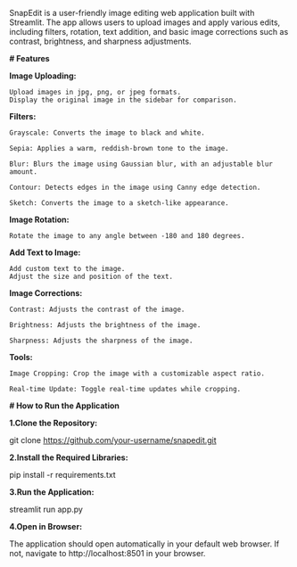 SnapEdit is a user-friendly image editing web application built with Streamlit. The app allows users to upload images and apply various edits, 
including filters, rotation, text addition, and basic image corrections such as contrast, brightness, and sharpness adjustments.

**# Features**

  **Image Uploading:**
  
    Upload images in jpg, png, or jpeg formats.
    Display the original image in the sidebar for comparison.
  
  **Filters:**
  
    Grayscale: Converts the image to black and white.
    
    Sepia: Applies a warm, reddish-brown tone to the image.
    
    Blur: Blurs the image using Gaussian blur, with an adjustable blur amount.
    
    Contour: Detects edges in the image using Canny edge detection.
    
    Sketch: Converts the image to a sketch-like appearance.
  
  **Image Rotation:**
  
    Rotate the image to any angle between -180 and 180 degrees.
  
  **Add Text to Image:**
  
    Add custom text to the image.
    Adjust the size and position of the text.
  
  **Image Corrections:**
  
    Contrast: Adjusts the contrast of the image.
    
    Brightness: Adjusts the brightness of the image.
    
    Sharpness: Adjusts the sharpness of the image.
  
  **Tools:**
  
    Image Cropping: Crop the image with a customizable aspect ratio.
    
    Real-time Update: Toggle real-time updates while cropping.

**# How to Run the Application**

**1.Clone the Repository:**

  git clone https://github.com/your-username/snapedit.git

**2.Install the Required Libraries:**

  pip install -r requirements.txt

**3.Run the Application:**
  
  streamlit run app.py

**4.Open in Browser:**

  The application should open automatically in your default web browser.
  If not, navigate to http://localhost:8501 in your browser.
